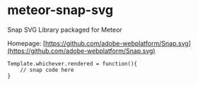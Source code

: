 meteor-snap-svg
===============

Snap SVG Library packaged for Meteor

Homepage: [https://github.com/adobe-webplatform/Snap.svg](https://github.com/adobe-webplatform/Snap.svg)
 
    Template.whichever.rendered = function(){
    	// snap code here
    }
